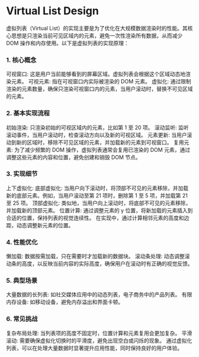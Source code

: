 # Virtual List Design

虚拟列表（Virtual List）的实现主要是为了优化在大规模数据渲染时的性能。其核心思想是只渲染当前可见区域内的元素，避免一次性渲染所有数据，从而减少 DOM 操作和内存使用。以下是虚拟列表的实现原理：

### 1. 核心概念
可视窗口: 这是用户当前能够看到的屏幕区域。虚拟列表会根据这个区域动态地渲染元素。
可视元素: 指在可视窗口内实际被渲染的 DOM 元素。
虚拟化: 通过限制渲染的元素数量，确保只渲染可视窗口内的元素，当用户滚动时，替换不可见区域的元素。

### 2. 基本实现流程
初始渲染: 只渲染初始的可视区域内的元素，比如第 1 至 20 项。
滚动监听: 监听滚动事件，当用户滚动时，检查滚动方向以及新的可视区域。
元素更新: 当用户滚动到新的区域时，移除不可见区域的元素，并加载新的元素到可视窗口。
复用元素: 为了减少频繁的 DOM 操作，虚拟列表通常会复用已渲染的 DOM 元素，通过调整这些元素的内容和位置，避免创建和销毁 DOM 节点。

### 3. 实现细节
上下虚拟化:
底部虚拟化: 当用户向下滚动时，将顶部不可见的元素移除，并加载新的底部元素。例如，当用户滚动至第 21 项时，删除第 1 至 5 项，并加载第 21 至 25 项。
顶部虚拟化: 类似地，当用户向上滚动时，将底部不可见的元素移除，并加载新的顶部元素。
位置计算:
通过调整元素的 y 位置，将新加载的元素插入到合适的位置，保持列表的视觉连续性。
在实现中，通过计算相邻元素的高度和边距，动态调整新元素的位置。

### 4. 性能优化
懒加载: 数据按需加载，只在需要时才加载新的数据块。
滚动条处理: 动态调整滚动条的高度，以反映当前内容的实际高度，确保用户在滚动时有正确的视觉反馈。

### 5. 典型场景
大量数据的长列表: 如社交媒体应用中的动态列表，电子商务中的产品列表。
有限内存设备: 如移动设备，避免内存溢出和界面卡顿。

### 6. 常见挑战
复杂布局处理: 当列表项的高度不固定时，位置计算和元素复用会更加复杂。
平滑滚动: 需要确保虚拟化切换时的平滑度，避免出现空白或闪烁的现象。
通过虚拟化列表，可以在处理大量数据时显著提升应用性能，同时保持良好的用户体验。
